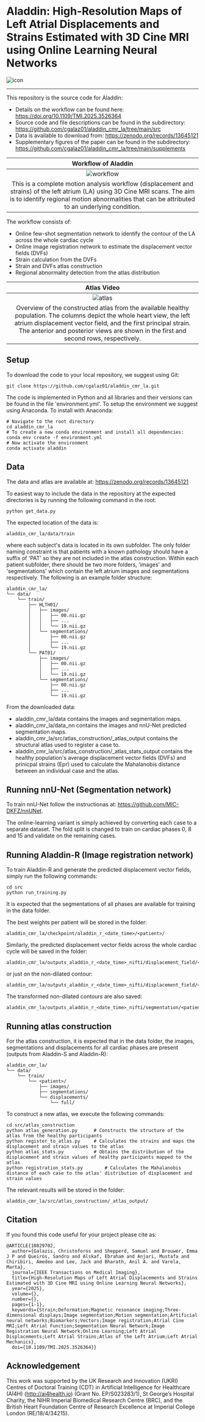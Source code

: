 # Aladdin: High-Resolution Maps of Left Atrial Displacements and Strains Estimated with 3D Cine MRI using Online Learning Neural Networks

![icon](supplements/aladdin.jpg "Aladdin Icon")

---

This repository is the source code for Aladdin:
* Details on the workflow can be found here: https://doi.org/10.1109/TMI.2025.3526364
* Source code and file descriptions can be found in the subdirectory: https://github.com/cgalaz01/aladdin_cmr_la/tree/main/src
* Data is available to download from: https://zenodo.org/records/13645121
* Supplementary figures of the paper can be found in the subdirectory: https://github.com/cgalaz01/aladdin_cmr_la/tree/main/supplements

| <span id="Aladdin">Workflow of Aladdin</span> |
|:--:|
| ![workflow](supplements/la_workflow.jpg "Workflow overview of Aladdin") |
| This is a complete motion analysis workflow (displacement and strains) of the left atrium (LA) using 3D Cine MRI scans. The aim is to identify regional motion abnormalities that can be attributed to an underlying condition. |

The workflow consists of:
* Online few-shot segmentation network to identify the contour of the LA across the whole cardiac cycle
* Online image registration network to estimate the displacement vector fields (DVFs)
* Strain calculation from the DVFs
* Strain and DVFs atlas construction
* Regional abnormality detection from the atlas distribution

| <span id="AtlasVid">Atlas Video</span> |
|:--:|
| ![atlas](supplements/regional_results/atlas.gif "Overview of the atlas") |
| Overview of the constructed atlas from the available healthy population. The columns depict the whole heart view, the left atrium displacement vector field, and the first principal strain. The anterior and posterior views are shown in the first and second rows, respectively. |

## Setup
To download the code to your local repository, we suggest using Git:
```shell
git clone https://github.com/cgalaz01/aladdin_cmr_la.git
```

The code is implemented in Python and all libraries and their versions can be found in the file 'environment.yml'. To setup the environment we suggest using Anaconda.
To install with Anaconda:
```shell
# Navigate to the root directory
cd aladdin_cmr_la
# To create a new conda environment and install all dependencies:
conda env create -f environment.yml
# Now activate the environment
conda activate aladdin
```

## Data	
The data and atlas are available at: https://zenodo.org/records/13645121

To easiest way to include the data in the repository at the expected directories is by running the following command in the root:
```shell
python get_data.py
```

The expected location of the data is:
```
aladdin_cmr_la/data/train
```
where each subject's data is located in its own subfolder. The only folder naming constraint is that patients with a known pathology should have a suffix of 'PAT' so they are not included in the atlas construction. Within each patient subfolder, there should be two more folders, 'images' and 'segmentations' which contain the left atrium images and segmentations respectively.
The following is an example folder structure:
```
aladdin_cmr_la/
└── data/
	└── train/
		├── HLTH01/
		│	├── images/
		│	│	├── 00.nii.gz
		│	│	├── ...
		│	│	└── 19.nii.gz
		│	└── segmentations/
		│		├── 00.nii.gz
		│		├── ...
		│		└── 19.nii.gz
		└── PAT01/
			├── images/
			│	├── 00.nii.gz
			│	├── ...
			│	└── 19.nii.gz
			└── segmentations/
				├── 00.nii.gz
				├── ...
				└── 19.nii.gz
```

From the downloaded data:
- aladdin_cmr_la/data contains the images and segmentation maps.
- aladdin_cmr_la/data_nn contains the images and nnU-Net predicted segmentation maps.
- aladdin_cmr_la/src/atlas_construction/_atlas_output contains the structural atlas used to register a case to.
- aladdin_cmr_la/src/atlas_construction/_atlas_stats_output contains the healthy population's average displacement vector fields (DVFs) and prinicpal strains (Epr) used to calculate the Mahalanobis distance between an individual case and the atlas.
			
## Running nnU-Net (Segmentation network)
To train nnU-Net follow the instructionas at: https://github.com/MIC-DKFZ/nnUNet.

The online-learning variant is simply achieved by converting each case to a separate dataset. The fold split is changed to train on cardiac phases 0, 8 and 15 and validate on the remaining cases.


## Running Aladdin-R (Image registration network)
To train Aladdin-R and generate the predicted displacement vector fields, simply run the following commands:
```shell
cd src
python run_training.py
```

It is expected that the segmentations of all phases are available for training in the data folder.

The best weights per patient will be stored in the folder:
```
aladdin_cmr_la/checkpoint/aladdin_r_<date_time>/<patient>/
```
Similarly, the predicted displacement vector fields across the whole cardiac cycle will be saved in the folder:
```
aladdin_cmr_la/outputs_aladdin_r_<date_time>_nifti/displacement_field/<patient>/full/
```
or just on the non-dilated contour:
```
aladdin_cmr_la/outputs_aladdin_r_<date_time>_nifti/displacement_field/<patient>/contour/
```
The transformed non-dilated contours are also saved:
```
aladdin_cmr_la/outputs_aladdin_r_<date_time>_nifti/segmentation/<patient>/contour/
```

## Running atlas construction
For the atlas construction, it is expected that in the data folder, the images, segmentations and displacements for all cardiac phases are present (outputs from Aladdin-S and Aladdin-R):
```
aladdin_cmr_la/
└── data/
	└── train/
		└── <patient>/
			├── images/
			├── segmentations/
			└── displacements/
				└── full/
```
					
To construct a new atlas, we execute the following commands:
```shell
cd src/atlas_construction
python atlas_generation.py		# Constructs the structure of the atlas from the healthy participants
python register_to_atlas.py		# Calculates the strains and maps the displacement and strain values to the atlas
python atlas_stats.py 			# Obtains the distribution of the displacement and strain values of healthy participants mapped to the atlas
python registration_stats.py		# Calculates the Mahalanobis distance of each case to the atlas' distribution of displacement and strain values
```

The relevant results will be stored in the folder:
```
aladdin_cmr_la/src/atlas_construction/_atlas_output/
```

## Citation
If you found this code useful for your project please cite as:
```
@ARTICLE{10829702,
  author={Galazis, Christoforos and Shepperd, Samuel and Brouwer, Emma J P and Queirós, Sandro and Alskaf, Ebraham and Anjari, Mustafa and Chiribiri, Amedeo and Lee, Jack and Bharath, Anil A. and Varela, Marta},
  journal={IEEE Transactions on Medical Imaging}, 
  title={High-Resolution Maps of Left Atrial Displacements and Strains Estimated with 3D Cine MRI using Online Learning Neural Networks}, 
  year={2025},
  volume={},
  number={},
  pages={1-1},
  keywords={Strain;Deformation;Magnetic resonance imaging;Three-dimensional displays;Image segmentation;Motion segmentation;Artificial neural networks;Biomarkers;Vectors;Image registration;Atrial Cine MRI;Left Atrial Function;Segmentation Neural Network;Image Registration Neural Network;Online Learning;Left Atrial Displacements;Left Atrial Strains;Atlas of the Left Atrium;Left Atrial Mechanics},
  doi={10.1109/TMI.2025.3526364}}
```
	
## Acknowledgement
This work was supported by the UK Research and Innovation (UKRI) Centres of Doctoral Training (CDT) in Artificial Intelligence for Healthcare (AI4H) (http://ai4health.io) (Grant No. EP/S023283/1), St George’s Hospital Charity, the NIHR Imperial Biomedical Research Centre (BRC), and the British Heart Foundation Centre of Research Excellence at Imperial College London (RE/18/4/34215).
